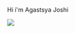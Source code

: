 Hi i'm Agastsya Joshi

![](https://github-readme-stats.vercel.app/api?username=agastsya&show_icons=true&theme=tokyonight)
